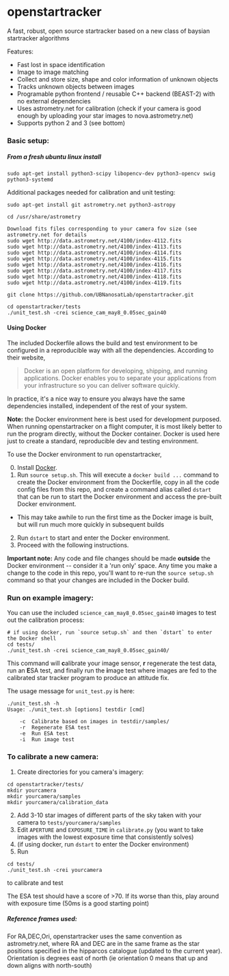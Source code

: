 # openstartracker
A fast, robust, open source startracker based on a new class of baysian startracker algorithms

Features:

* Fast lost in space identification
* Image to image matching
* Collect and store size, shape and color information of unknown objects
* Tracks unknown objects between images
* Programable python frontend / reusable C++ backend (BEAST-2) with no external dependencies 
* Uses astrometry.net for calibration (check if your camera is good enough by uploading your star images to nova.astrometry.net)
* Supports python 2 and 3 (see bottom)

### Basic setup:


##### From a fresh ubuntu linux install
```
sudo apt-get install python3-scipy libopencv-dev python3-opencv swig python3-systemd
```

Additional packages needed for calibration and unit testing:
~~~~
sudo apt-get install git astrometry.net python3-astropy

cd /usr/share/astrometry

Download fits files corresponding to your camera fov size (see astrometry.net for details
sudo wget http://data.astrometry.net/4100/index-4112.fits
sudo wget http://data.astrometry.net/4100/index-4113.fits
sudo wget http://data.astrometry.net/4100/index-4114.fits
sudo wget http://data.astrometry.net/4100/index-4115.fits
sudo wget http://data.astrometry.net/4100/index-4116.fits
sudo wget http://data.astrometry.net/4100/index-4117.fits
sudo wget http://data.astrometry.net/4100/index-4118.fits
sudo wget http://data.astrometry.net/4100/index-4119.fits

git clone https://github.com/UBNanosatLab/openstartracker.git

cd openstartracker/tests
./unit_test.sh -crei science_cam_may8_0.05sec_gain40

~~~~

#### Using Docker
The included Dockerfile allows the build and test environment to be configured in a reproducible way with all the dependencies.
According to their website,
> Docker is an open platform for developing, shipping, and running applications. Docker enables you to separate your applications from your infrastructure so you can deliver software quickly.

In practice, it's a nice way to ensure you always have the same dependencies installed, independent of the rest of your system.

**Note:** the Docker environment here is best used for development purposed. When running openstartracker on a flight computer, it is most
likely better to run the program directly, without the Docker container. Docker is used here just to create a standard, reproducible dev and testing environment.

To use the Docker environment to run openstartracker,

0. Install [Docker](https://docs.docker.com/get-docker/).
1. Run `source setup.sh`. This will execute a `docker build ...` command to create the Docker environment from the Dockerfile, copy
in all the code config files from this repo, 
and create a command alias called `dstart` that can be run to start the Docker environment and access the pre-built Docker environment.
  - This may take awhile to run the first time as the Docker image is built, but will run much more quickly in subsequent builds
2. Run `dstart` to start and enter the Docker environment.
3. Proceed with the following instructions.

**Important note:** Any code and file changes should be made **outside** the Docker environment -- consider it a 'run only' space.
Any time you make a change to the code in this repo, you'll want to re-run the `source setup.sh` command so that your changes are
included in the Docker build.

### Run on example imagery:
You can use the included `science_cam_may8_0.05sec_gain40` images to test out the calibration process:

```
# if using docker, run `source setup.sh` and then `dstart` to enter the Docker shell
cd tests/
./unit_test.sh -crei science_cam_may8_0.05sec_gain40/
```

This command will **c**alibrate your image sensor, **r** regenerate the test data, run an **E**SA test, and finally run the **i**mage test where images are fed to the calibrated star tracker program to produce an attitude fix.

The usage message for `unit_test.py` is here:
```
./unit_test.sh -h
Usage: ./unit_test.sh [options] testdir [cmd]

	-c	Calibrate based on images in testdir/samples/
	-r	Regenerate ESA test
	-e	Run ESA test
	-i	Run image test
```

### To calibrate a new camera:
1. Create directories for you camera's imagery:
~~~~
cd openstartracker/tests/
mkdir yourcamera
mkdir yourcamera/samples
mkdir yourcamera/calibration_data
~~~~
2. Add 3-10 star images of different parts of the sky taken with your camera to `tests/yourcamera/samples`
3. Edit `APERTURE` and `EXPOSURE_TIME` in `calibrate.py` (you want to take images with the lowest exposure time that consistently solves)
4. (if using docker, run `dstart` to enter the Docker environment)
5. Run 
  ```
  cd tests/
  ./unit_test.sh -crei yourcamera
  ```
  to calibrate and test

The ESA test should have a score of >70. If its worse than this, play around with exposure time (50ms is a good starting point)

##### Reference frames used:

For RA,DEC,Ori, openstartracker uses the same convention as astrometry.net, where RA and DEC are in the same frame as the star positions specified in the hipparcos catalogue (updated to the current year). Orientation is degrees east of north (ie orientation 0 means that up and down aligns with north-south)

